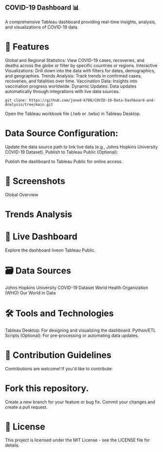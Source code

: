 ##  COVID-19 Dashboard 📊
A comprehensive Tableau dashboard providing real-time insights, analysis, and visualizations of COVID-19 data.

# 🌟 Features
Global and Regional Statistics: View COVID-19 cases, recoveries, and deaths across the globe or filter by specific countries or regions.
Interactive Visualizations: Drill down into the data with filters for dates, demographics, and geographies.
Trends Analysis: Track trends in confirmed cases, recoveries, and fatalities over time.
Vaccination Data: Insights into vaccination progress worldwide.
Dynamic Updates: Data updates automatically through integrations with live data sources.

``` git clone: https://github.com/juned-k786/COVID-19-Data-Dashboard-and-Analysis/tree/main.git ```

Open the Tableau workbook file (.twb or .twbx) in Tableau Desktop.

# Data Source Configuration:

Update the data source path to link live data (e.g., Johns Hopkins University COVID-19 Dataset).
Publish to Tableau Public (Optional):

Publish the dashboard to Tableau Public for online access.
# 📸 Screenshots
Global Overview

# Trends Analysis

# 🔗 Live Dashboard

Explore the dashboard liveon Tableau Public.

 # 🗃️ Data Sources
 
Johns Hopkins University COVID-19 Dataset
World Health Organization (WHO)
Our World in Data
# 🛠️ Tools and Technologies
Tableau Desktop: For designing and visualizing the dashboard.
Python/ETL Scripts (Optional): For pre-processing or automating data updates.
#  🙌 Contribution Guidelines
Contributions are welcome! If you'd like to contribute:

# Fork this repository.
Create a new branch for your feature or bug fix.
Commit your changes and create a pull request.
# 📄 License
This project is licensed under the MIT License - see the LICENSE file for details.
